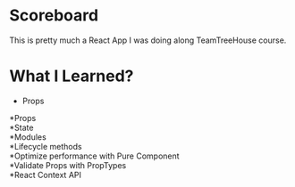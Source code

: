# Scoreboard

This is pretty much a React App I was doing along TeamTreeHouse course.


# What I Learned?

<ul>
  <li>Props</li>
</ul>

*Props </br>
*State </br>
*Modules </br>
*Lifecycle methods </br>
*Optimize performance with Pure Component </br>
*Validate Props with PropTypes </br>
*React Context API </br>
